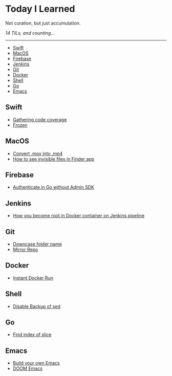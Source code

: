 Today I Learned
==================

Not curation, but just accumulation.

*14 TILs, and counting...*

---

- [Swift](#swift)
- [MacOS](#macoS)
- [Firebase](#firebase)
- [Jenkins](#jenkins)
- [Git](#git)
- [Docker](#docker)
- [Shell](#shell)
- [Go](#go)
- [Emacs](#emacs)

## Swift

- [Gathering code coverage](/swift/gathering-test-coverage.md)
- [Frozen](/swift/frozen.md)

## MacOS

- [Convert .mov into .mp4](/macos/convert-mov-into-mp4.md)
- [How to see invisible files in Finder app](/macos/how-to-see-invisible-files-in-finder-app.md)

## Firebase

- [Authenticate in Go without Admin SDK](/firebase/authenticate-in-go-without-adminsdk.md)

## Jenkins

- [How you become root in Docker container on Jenkins pipeline](/jenkins/how-you-become-root-in-docker-container.md)


## Git

- [Downcase folder name](git/downcase-folder-name.md)
- [Mirror Repo](git/mirror-repo.md)

## Docker

- [Instant Docker Run](docker/instant-docker-run.md)

## Shell

- [Disable Backup of sed](shell/disable-backup-of-sed.md)

## Go

- [Find index of slice](go/index_of_slice.md)

## Emacs

- [Build your own Emacs](emacs/build_your_own_emacs.md)
- [DOOM Emacs](emacs/doom_emacs.md)